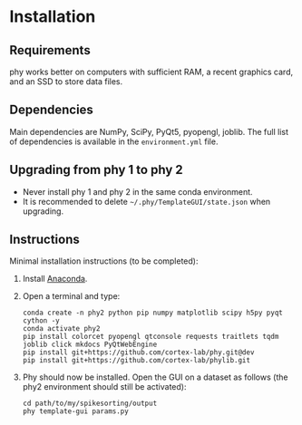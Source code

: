 # Installation

## Requirements

phy works better on computers with sufficient RAM, a recent graphics card, and an SSD to store data files.


## Dependencies

Main dependencies are NumPy, SciPy, PyQt5, pyopengl, joblib. The full list of dependencies is available in the `environment.yml` file.

## Upgrading from phy 1 to phy 2

* Never install phy 1 and phy 2 in the same conda environment.
* It is recommended to delete `~/.phy/TemplateGUI/state.json` when upgrading.


## Instructions

Minimal installation instructions (to be completed):

1. Install [Anaconda](https://www.anaconda.com/distribution/#download-section).

2. Open a terminal and type:

    ```
    conda create -n phy2 python pip numpy matplotlib scipy h5py pyqt cython -y
    conda activate phy2
    pip install colorcet pyopengl qtconsole requests traitlets tqdm joblib click mkdocs PyQtWebEngine
    pip install git+https://github.com/cortex-lab/phy.git@dev
    pip install git+https://github.com/cortex-lab/phylib.git
    ```

3. Phy should now be installed. Open the GUI on a dataset as follows (the phy2 environment should still be activated):

    ```
    cd path/to/my/spikesorting/output
    phy template-gui params.py
    ```
